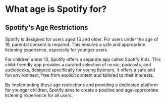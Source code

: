 # What age is Spotify for?

## Spotify's Age Restrictions

Spotify is designed for users aged 13 and older. For users under the age of 18, parental consent is required. This ensures a safe and appropriate listening experience, especially for younger users.   

For children under 13, Spotify offers a separate app called Spotify Kids. This child-friendly app provides a curated selection of music, podcasts, and audiobooks, designed specifically for young listeners. It offers a safe and fun environment, free from explicit content and tailored to their interests.   

By implementing these age restrictions and providing a dedicated platform for younger children, Spotify aims to create a positive and age-appropriate listening experience for all users.
